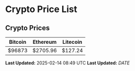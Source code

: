 # Crypto Price List

## Crypto Prices
| Bitcoin | Ethereum | Litecoin |
| ------- | -------- | -------- |
| $96873 | $2705.96 | $127.24 |
**Last Updated:** 2025-02-14 08:49 UTC
**Last Updated:** $DATE$
